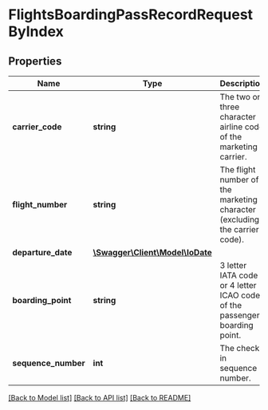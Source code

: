# FlightsBoardingPassRecordRequestByIndex

## Properties
Name | Type | Description | Notes
------------ | ------------- | ------------- | -------------
**carrier_code** | **string** | The two or three character airline code of the marketing carrier. | 
**flight_number** | **string** | The flight number of the marketing character (excluding the carrier code). | 
**departure_date** | [**\Swagger\Client\Model\IoDate**](IoDate.md) |  | 
**boarding_point** | **string** | 3 letter IATA code or 4 letter ICAO code of the passenger boarding point. | 
**sequence_number** | **int** | The check in sequence number. | 

[[Back to Model list]](../../README.md#documentation-for-models) [[Back to API list]](../../README.md#documentation-for-api-endpoints) [[Back to README]](../../README.md)


